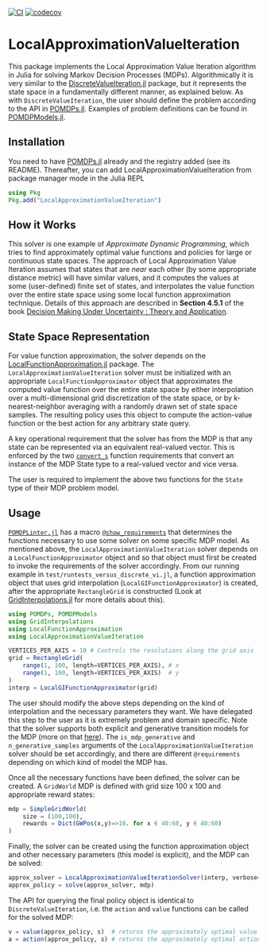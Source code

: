 [![CI](https://github.com/JuliaPOMDP/LocalApproximationValueIteration.jl/actions/workflows/CI.yml/badge.svg)](https://github.com/JuliaPOMDP/LocalApproximationValueIteration.jl/actions/workflows/CI.yml)
[![codecov](https://codecov.io/github/JuliaPOMDP/LocalApproximationValueIteration.jl/branch/master/graph/badge.svg?token=he21c4XyeP)](https://codecov.io/github/JuliaPOMDP/LocalApproximationValueIteration.jl)

# LocalApproximationValueIteration

This package implements the Local Approximation Value Iteration algorithm in Julia for solving
Markov Decision Processes (MDPs). Algorithmically it is very similar to the [DiscreteValueIteration.jl](https://github.com/JuliaPOMDP/DiscreteValueIteration.jl) 
package, but it represents the state space in a fundamentally different manner, as explained below.
As with `DiscreteValueIteration`, the user should define the problem according to the API in
[POMDPs.jl](https://github.com/JuliaPOMDP/POMDPs.jl). Examples of problem definitions can be found in
[POMDPModels.jl](https://github.com/JuliaPOMDP/POMDPModels.jl).

## Installation

You need to have [POMDPs.jl](https://github.com/JuliaPOMDP/POMDPs.jl) already and the registry added (see its README).
Thereafter, you can add LocalApproximationValueIteration from package manager mode in the Julia REPL
```julia
using Pkg
Pkg.add("LocalApproximationValueIteration")
```

## How it Works

This solver is one example of _Approximate Dynamic Programming_, which tries to find approximately optimal
value functions and policies for large or continuous state spaces. The approach of Local Approximation Value
Iteration assumes that states that are _near_ each other (by some appropriate distance metric) will have similar
values, and it computes the values at some (user-defined) finite set of states, and interpolates the value
function over the entire state space using some local function approximation technique. Details of this approach
are described in **Section 4.5.1** of the book [Decision Making Under Uncertainty : Theory and Application](https://dl.acm.org/citation.cfm?id=2815660).

## State Space Representation

For value function approximation, the solver depends on the [LocalFunctionApproximation.jl](https://github.com/sisl/LocalFunctionApproximation.jl)
package. The `LocalApproximationValueIteration` solver must be
initialized with an appropriate `LocalFunctionApproximator` object that approximates
the computed value function over the entire state space by either interpolation over a multi-dimensional grid discretization
of the state space, or by k-nearest-neighbor averaging
with a randomly drawn set of state space samples. The resulting policy uses this object to compute the action-value
function or the best action for any arbitrary state query.

A key operational requirement that the solver has from the MDP is that any state can be represented via an equivalent
real-valued vector. This is enforced by the two [`convert_s`](https://juliapomdp.github.io/POMDPs.jl/stable/api/#POMDPs.convert_s) function requirements that convert an instance of
the MDP State type to a real-valued vector and vice versa. 

The user is required to implement the above two functions for the `State` type of their MDP problem model. 

## Usage

[`POMDPLinter.jl`](https://github.com/JuliaPOMDP/POMDPLinter.jl) has a macro [`@show_requirements`](https://juliapomdp.github.io/POMDPLinter.jl/stable/requirements/#POMDPLinter.@show_requirements) that determines the functions necessary to use some solver on some specific MDP model. As mentioned above, the
`LocalApproximationValueIteration` solver depends on a `LocalFunctionApproximator` object and so that object must first be created to invoke
the requirements of the solver accordingly. From our running example in `test/runtests_versus_discrete_vi.jl`, a function approximation object that uses grid interpolation 
(`LocalGIFunctionApproximator`) is created, after the appropriate `RectangleGrid` is 
constructed (Look at [GridInterpolations.jl](https://github.com/sisl/GridInterpolations.jl/) for more details about this).

```julia
using POMDPs, POMDPModels
using GridInterpolations
using LocalFunctionApproximation
using LocalApproximationValueIteration

VERTICES_PER_AXIS = 10 # Controls the resolutions along the grid axis
grid = RectangleGrid(
    range(1, 100, length=VERTICES_PER_AXIS), # x
    range(1, 100, length=VERTICES_PER_AXIS)  # y
)
interp = LocalGIFunctionApproximator(grid)
```

The user should modify the above steps depending on the kind of interpolation and the necessary parameters they want. We have delegated this step to the user
as it is extremely problem and domain specific. Note that the solver supports both explicit and generative transition models for the MDP (more on that [here](http://juliapomdp.github.io/POMDPs.jl/latest/def_pomdp)).
The `is_mdp_generative` and `n_generative_samples` arguments of the `LocalApproximationValueIteration` solver should be set accordingly, and there are different
`@requirements` depending on which kind of model the MDP has.

Once all the necessary functions have been defined, the solver can be created.  A `GridWorld` MDP is defined with grid size 100 x 100 and appropriate reward states:

```julia
mdp = SimpleGridWorld(
    size = (100,100),
    rewards = Dict(GWPos(x,y)=>10. for x ∈ 40:60, y ∈ 40:60)
)
```

Finally, the solver can be created using the function approximation object and other necessary parameters
(this model is explicit), and the MDP can be solved:

```julia
approx_solver = LocalApproximationValueIterationSolver(interp, verbose=true, max_iterations=1000, is_mdp_generative=false)
approx_policy = solve(approx_solver, mdp)
```

The API for querying the final policy object is identical to `DiscreteValueIteration`, i.e. the `action` and `value` functions can be called for the solved MDP:

```julia
v = value(approx_policy, s)  # returns the approximately optimal value for state s
a = action(approx_policy, s) # returns the approximately optimal action for state s
```
